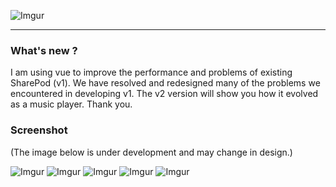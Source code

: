 ![Imgur](https://cdn-images-1.medium.com/max/1600/1*H4uJnCQuAfIlqJGekzYffw.jpeg)
***

### What's new ?
I am using vue to improve the performance and problems of existing SharePod (v1). We have resolved and redesigned many of the problems we encountered in developing v1. The v2 version will show you how it evolved as a music player. Thank you.

### Screenshot
(The image below is under development and may change in design.)

![Imgur](https://i.imgur.com/wy3MOPV.png)
![Imgur](https://i.imgur.com/6PgLmi1.png)
![Imgur](https://i.imgur.com/eulXy6z.png)
![Imgur](https://i.imgur.com/lVZkKBo.png)
![Imgur](https://i.imgur.com/2zGLXMS.png)
